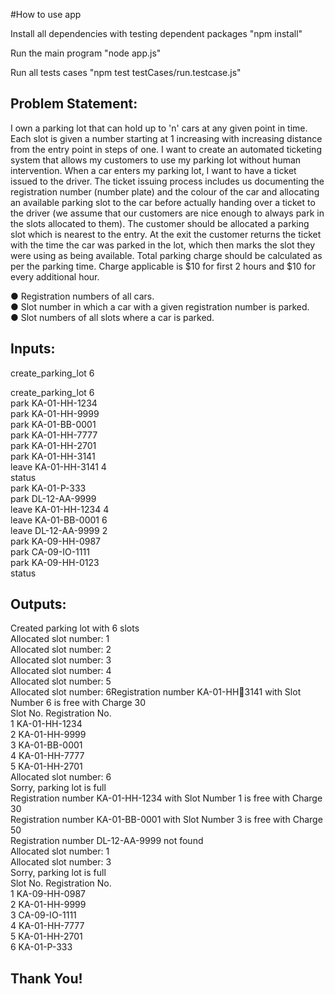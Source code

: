 #How to use app

Install all dependencies with testing dependent packages
"npm install"

Run the main program
"node app.js"

Run all tests cases
"npm test testCases/run.testcase.js"


Problem Statement:
-----------------------
I own a parking lot that can hold up to 'n' cars at any given point in time. Each slot is 
given a number starting at 1 increasing with increasing distance from the entry point 
in steps of one. I want to create an automated ticketing system that allows my 
customers to use my parking lot without human intervention.
When a car enters my parking lot, I want to have a ticket issued to the driver. The 
ticket issuing process includes us documenting the registration number (number 
plate) and the colour of the car and allocating an available parking slot to the car 
before actually handing over a ticket to the driver (we assume that our customers are 
nice enough to always park in the slots allocated to them). The customer should be 
allocated a parking slot which is nearest to the entry. At the exit the customer returns 
the ticket with the time the car was parked in the lot, which then marks the slot they 
were using as being available. Total parking charge should be calculated as per the 
parking time. Charge applicable is $10 for first 2 hours and $10 for every additional 
hour. <br />

● Registration numbers of all cars. <br />
● Slot number in which a car with a given registration number is parked. <br />
● Slot numbers of all slots where a car is parked.<br />


Inputs:
----------------------
create_parking_lot 6 <br />

create_parking_lot 6 <br />
park KA-01-HH-1234 <br />
park KA-01-HH-9999 <br />
park KA-01-BB-0001 <br />
park KA-01-HH-7777 <br />
park KA-01-HH-2701 <br />
park KA-01-HH-3141 <br />
leave KA-01-HH-3141 4 <br />
status <br />
park KA-01-P-333 <br />
park DL-12-AA-9999 <br />
leave KA-01-HH-1234 4 <br />
leave KA-01-BB-0001 6 <br />
leave DL-12-AA-9999 2 <br />
park KA-09-HH-0987 <br />
park CA-09-IO-1111 <br />
park KA-09-HH-0123 <br />
status <br />

Outputs: 
------------------
Created parking lot with 6 slots <br />
Allocated slot number: 1 <br />
Allocated slot number: 2 <br />
Allocated slot number: 3 <br />
Allocated slot number: 4 <br />
Allocated slot number: 5 <br />
Allocated slot number: 6Registration number KA-01-HH3141 with Slot Number 6 is free with Charge 30 <br />
Slot No. Registration No. <br />
1 KA-01-HH-1234 <br />
2 KA-01-HH-9999 <br />
3 KA-01-BB-0001 <br />
4 KA-01-HH-7777 <br />
5 KA-01-HH-2701 <br />
Allocated slot number: 6 <br />
Sorry, parking lot is full <br />
Registration number KA-01-HH-1234 with Slot Number 1 is free with Charge 30 <br />
Registration number KA-01-BB-0001 with Slot Number 3 is free with Charge 50 <br />
Registration number DL-12-AA-9999 not found <br />
Allocated slot number: 1 <br />
Allocated slot number: 3 <br />
Sorry, parking lot is full <br />
Slot No. Registration No. <br />
1 KA-09-HH-0987 <br />
2 KA-01-HH-9999 <br />
3 CA-09-IO-1111 <br />
4 KA-01-HH-7777 <br />
5 KA-01-HH-2701 <br />
6 KA-01-P-333 <br />


Thank You!
----------
